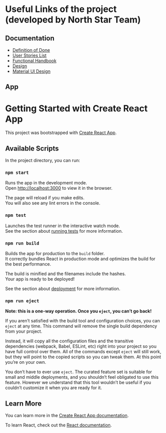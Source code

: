 # Useful Links of the project (developed by North Star Team)

## Documentation
- [Definition of Done](https://docs.google.com/spreadsheets/d/1KhPfUfZwbnFayucOUlE5Pro7lhlEFsDLdvQ8BF68MrM/edit?gid=203165786#gid=203165786)
- [User Stories List](https://docs.google.com/spreadsheets/d/1lyhKHYPr8rfa8AP7hwtoS1URho2owpy_Y23eBwhMQWE/edit?gid=0#gid=0)
- [Functional Handbook](https://docs.google.com/document/d/17jgpdMnjOAI6J_HTYbmDf9jbC4pYuCzFM8jC7D4C4_k/edit?tab=t.0)
- [Design](https://www.figma.com/design/a3HbqYc6m7HiW85xEU7JwF/CRM-Login---Register--Copy-?node-id=0-1&p=f&t=ReZJNqM1TFzyZeOR-0)
- [Material UI Design](https://www.figma.com/design/XIwUNfD4P6PIx6j8z5c5Gm/Material-UI-for-Figma--and-MUI-X---Community-?node-id=6036-164056&p=f&t=Kiesd6Y3asHdT83J-0)

## App



# Getting Started with Create React App

This project was bootstrapped with [Create React App](https://github.com/facebook/create-react-app).

## Available Scripts

In the project directory, you can run:

### `npm start`

Runs the app in the development mode.\
Open [http://localhost:3000](http://localhost:3000) to view it in the browser.

The page will reload if you make edits.\
You will also see any lint errors in the console.

### `npm test`

Launches the test runner in the interactive watch mode.\
See the section about [running tests](https://facebook.github.io/create-react-app/docs/running-tests) for more information.

### `npm run build`

Builds the app for production to the `build` folder.\
It correctly bundles React in production mode and optimizes the build for the best performance.

The build is minified and the filenames include the hashes.\
Your app is ready to be deployed!

See the section about [deployment](https://facebook.github.io/create-react-app/docs/deployment) for more information.

### `npm run eject`

**Note: this is a one-way operation. Once you `eject`, you can’t go back!**

If you aren’t satisfied with the build tool and configuration choices, you can `eject` at any time. This command will remove the single build dependency from your project.

Instead, it will copy all the configuration files and the transitive dependencies (webpack, Babel, ESLint, etc) right into your project so you have full control over them. All of the commands except `eject` will still work, but they will point to the copied scripts so you can tweak them. At this point you’re on your own.

You don’t have to ever use `eject`. The curated feature set is suitable for small and middle deployments, and you shouldn’t feel obligated to use this feature. However we understand that this tool wouldn’t be useful if you couldn’t customize it when you are ready for it.

## Learn More

You can learn more in the [Create React App documentation](https://facebook.github.io/create-react-app/docs/getting-started).

To learn React, check out the [React documentation](https://reactjs.org/).




